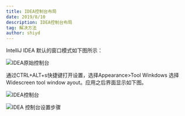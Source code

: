 ```yaml
---
title: IDEA控制台布局
date: 2019/8/10
description: IDEA控制台布局
tag: 解决方法
author: shiyd
---
```


IntelliJ IDEA 默认的窗口模式如下图所示：

![IDEA原始控制台](https://nuibi.oss-cn-beijing.aliyuncs.com/img/ideaterminal1.png)

通过CTRL+ALT+s快捷键打开设置，选择Appearance>Tool Winkdows 选择 Widescreen tool window ayout。应用之后界面显示如下图。

![IDEA控制台](https://nuibi.oss-cn-beijing.aliyuncs.com/img/IDEA%20%E6%8E%A7%E5%88%B6%E5%8F%B0%E5%B8%83%E5%B1%80.png)

![IDEA 控制台设置步骤](https://nuibi.oss-cn-beijing.aliyuncs.com/img/20230627161741.png)
